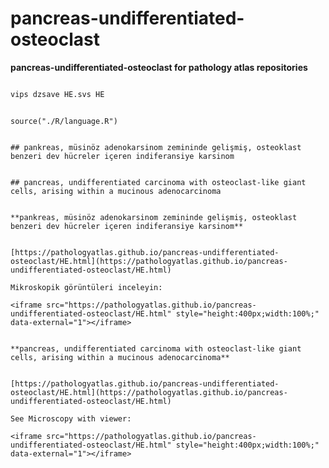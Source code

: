 # pancreas-undifferentiated-osteoclast



**pancreas-undifferentiated-osteoclast for pathology atlas repositories**




```zsh

vips dzsave HE.svs HE

```




```{r language pancreas-undifferentiated-osteoclast, echo=FALSE, include=TRUE}

source("./R/language.R")

```




```{asis, echo = (language == "TR")}

## pankreas, müsinöz adenokarsinom zemininde gelişmiş, osteoklast benzeri dev hücreler içeren indiferansiye karsinom

```




```{asis, echo = (language == "EN")}

## pancreas, undifferentiated carcinoma with osteoclast-like giant cells, arising within a mucinous adenocarcinoma

```




```{asis, echo = (language == "TR")}

**pankreas, müsinöz adenokarsinom zemininde gelişmiş, osteoklast benzeri dev hücreler içeren indiferansiye karsinom**


[https://pathologyatlas.github.io/pancreas-undifferentiated-osteoclast/HE.html](https://pathologyatlas.github.io/pancreas-undifferentiated-osteoclast/HE.html)

Mikroskopik görüntüleri inceleyin:

<iframe src="https://pathologyatlas.github.io/pancreas-undifferentiated-osteoclast/HE.html" style="height:400px;width:100%;" data-external="1"></iframe>

```




```{asis, echo = (language == "EN")}

**pancreas, undifferentiated carcinoma with osteoclast-like giant cells, arising within a mucinous adenocarcinoma**


[https://pathologyatlas.github.io/pancreas-undifferentiated-osteoclast/HE.html](https://pathologyatlas.github.io/pancreas-undifferentiated-osteoclast/HE.html)

See Microscopy with viewer: 

<iframe src="https://pathologyatlas.github.io/pancreas-undifferentiated-osteoclast/HE.html" style="height:400px;width:100%;" data-external="1"></iframe>

```



